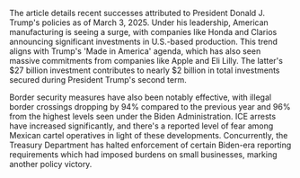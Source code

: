 The article details recent successes attributed to President Donald J. Trump's policies as of March 3, 2025. Under his leadership, American manufacturing is seeing a surge, with companies like Honda and Clarios announcing significant investments in U.S.-based production. This trend aligns with Trump's 'Made in America' agenda, which has also seen massive commitments from companies like Apple and Eli Lilly. The latter's $27 billion investment contributes to nearly $2 billion in total investments secured during President Trump's second term. 

Border security measures have also been notably effective, with illegal border crossings dropping by 94% compared to the previous year and 96% from the highest levels seen under the Biden Administration. ICE arrests have increased significantly, and there's a reported level of fear among Mexican cartel operatives in light of these developments. Concurrently, the Treasury Department has halted enforcement of certain Biden-era reporting requirements which had imposed burdens on small businesses, marking another policy victory.